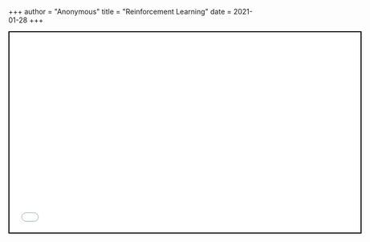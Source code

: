 +++
 author = "Anonymous"
 title = "Reinforcement Learning"
 date = 2021-01-28
+++


 
 <iframe seamless src="/obsidian_port/nodes/Reinforcement_Learning.html" style="width:700px; height:400px; border: 2px solid black"></iframe>